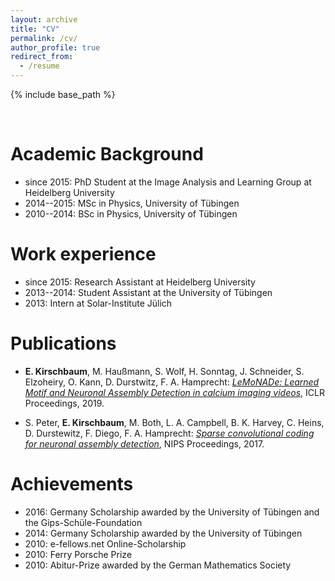 ```yaml
---
layout: archive
title: "CV"
permalink: /cv/
author_profile: true
redirect_from:
  - /resume
---
```


{% include base_path %}
  
   
&nbsp;  

Academic Background
======
* since 2015: PhD Student at the Image Analysis and Learning Group at Heidelberg University  
* 2014--2015: MSc in Physics, University of Tübingen  
* 2010--2014: BSc in Physics, University of Tübingen

Work experience
======
* since 2015: Research Assistant at Heidelberg University  
* 2013--2014: Student Assistant at the University of Tübingen  
* 2013: Intern at Solar-Institute Jülich  

Publications
===

* __E. Kirschbaum__, M. Haußmann, S. Wolf, H. Sonntag, J. Schneider, S. Elzoheiry, O. Kann, D. Durstwitz, F. A. Hamprecht: _[LeMoNADe: Learned Motif and Neuronal Assembly Detection in calcium imaging videos](https://openreview.net/pdf?id=SkloDjAqYm)_, ICLR Proceedings, 2019.

* S. Peter, __E. Kirschbaum__, M. Both, L. A. Campbell, B. K. Harvey, C. Heins, D. Durstewitz, F. Diego, F. A. Hamprecht: _[Sparse convolutional coding for neuronal assembly detection](https://papers.nips.cc/paper/6958-sparse-convolutional-coding-for-neuronal-assembly-detection)_, NIPS Proceedings, 2017.

Achievements
===
* 2016: Germany Scholarship awarded by the University of Tübingen and the Gips-Schüle-Foundation
* 2014: Germany Scholarship awarded by the University of Tübingen
* 2010: e-fellows.net Online-Scholarship
* 2010: Ferry Porsche Prize
* 2010: Abitur-Prize awarded by the German Mathematics Society
